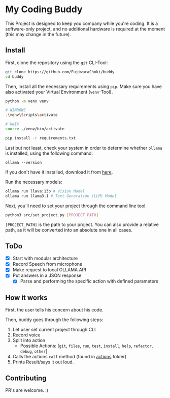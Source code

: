 # My Coding Buddy

This Project is designed to keep you company while you're coding. It is a software-only project, and no additional hardware is required at the moment (this may change in the future).

## Install

First, clone the repository using the `git` CLI-Tool:

```bash
git clone https://github.com/FujiwaraChoki/buddy
cd buddy
```

Then, install all the necessary requirements using `pip`. Make sure you have also activated your Virtual Environment (`venv`-Tool).

```bash
python -m venv venv

# WINDOWS
.\venv\Scripts\activate

# UNIX
source ./venv/bin/activate

pip install -r requirements.txt
```

Last but not least, check your system in order to determine whether `ollama` is installed, using the following command:

```
ollama --version
```

If you don't have it installed, download it from [here](https://ollama.com/).

Run the necessary models:

```bash
ollama run llava:13b # Vision Model
ollama run llama3.1 # Text Generation (LLM) Model
```

Next, you'll need to set your project through the command line tool.

```bash
python3 src/set_project.py [PROJECT_PATH]
```

`[PROJECT_PATH]` is the path to your project. You can also provide a relative path, as it will be converted into an absolute one in all cases.

## ToDo

- [x] Start with modular architecture
- [x] Record Speech from microphone
- [x] Make request to local OLLAMA API
- [x] Put answers in a JSON response
  - [x] Parse and performing the specific action with defined parameters

## How it works

First, the user tells his concern about his code.

Then, buddy goes through the following steps:

1. Let user set current project through CLI
2. Record voice
3. Split into action
   - Possible Actions: [`git`, `files`, `run`, `test`, `install`, `help`, `refactor`, `debug`, `other`]
4. Calls the actions `call` method (found in [actions](/actions) folder)
5. Prints Result/says it out loud.

## Contributing

PR's are welcome. :)

